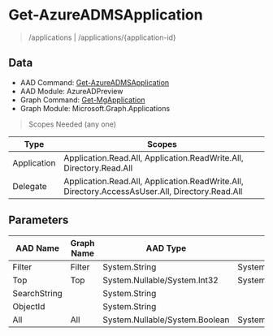# Get-AzureADMSApplication

> /applications | /applications/{application-id}

## Data

+ AAD Command: [Get-AzureADMSApplication](https://docs.microsoft.com/en-us/powershell/module/AzureADPreview/Get-AzureADMSApplication)
+ AAD Module: AzureADPreview
+ Graph Command: [Get-MgApplication](https://docs.microsoft.com/en-us/powershell/module/Microsoft.Graph.Applications/Get-MgApplication)
+ Graph Module: Microsoft.Graph.Applications

> Scopes Needed (any one)

|Type|Scopes|
|---|---|
|Application|Application.Read.All, Application.ReadWrite.All, Directory.Read.All|
|Delegate|Application.Read.All, Application.ReadWrite.All, Directory.AccessAsUser.All, Directory.Read.All|

## Parameters

|AAD Name|Graph Name|AAD Type|Graph Type|Infos|
|---|---|---|---|---|
|Filter|Filter|System.String|System.String||
|Top|Top|System.Nullable/System.Int32|System.Int32||
|SearchString||System.String|||
|ObjectId||System.String|||
|All|All|System.Nullable/System.Boolean|System.Management.Automation.SwitchParameter||

